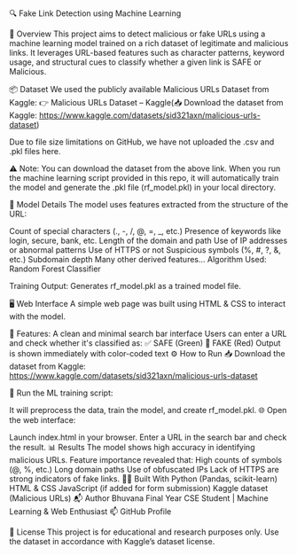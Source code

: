 🔍 Fake Link Detection using Machine Learning

📄 Overview
This project aims to detect malicious or fake URLs using a machine learning model trained 
on a rich dataset of legitimate and malicious links. It leverages URL-based features such as 
character patterns, keyword usage, and structural cues to classify whether a given link is SAFE or Malicious.

📦 Dataset
We used the publicly available Malicious URLs Dataset from Kaggle: 👉 Malicious URLs Dataset – Kaggle(📥 Download the dataset from Kaggle: https://www.kaggle.com/datasets/sid321axn/malicious-urls-dataset)

Due to file size limitations on GitHub, we have not uploaded the .csv and .pkl files here.

⚠️ Note:
You can download the dataset from the above link.
When you run the machine learning script provided in this repo, it will automatically train the model and generate the .pkl file (rf_model.pkl) in your local directory.

🧠 Model Details
The model uses features extracted from the structure of the URL:

Count of special characters (., -, /, @, =, _, etc.)
Presence of keywords like login, secure, bank, etc.
Length of the domain and path
Use of IP addresses or abnormal patterns
Use of HTTPS or not
Suspicious symbols (%, #, ?, &, etc.)
Subdomain depth
Many other derived features...
Algorithm Used: Random Forest Classifier

Training Output: Generates rf_model.pkl as a trained model file.

🖥️ Web Interface
A simple web page was built using HTML & CSS to interact with the model.

🧩 Features:
A clean and minimal search bar interface
Users can enter a URL and check whether it's classified as:
✅ SAFE (Green)
🚫 FAKE (Red)
Output is shown immediately with color-coded text
⚙️ How to Run
📥 Download the dataset from Kaggle: https://www.kaggle.com/datasets/sid321axn/malicious-urls-dataset

🧪 Run the ML training script:

It will preprocess the data, train the model, and create rf_model.pkl.
🌐 Open the web interface:

Launch index.html in your browser.
Enter a URL in the search bar and check the result.
📊 Results
The model shows high accuracy in identifying malicious URLs.
Feature importance revealed that:
High counts of symbols (@, %, etc.)
Long domain paths
Use of obfuscated IPs
Lack of HTTPS
are strong indicators of fake links.
👨‍💻 Built With
Python (Pandas, scikit-learn)
HTML & CSS
JavaScript (if added for form submission)
Kaggle dataset (Malicious URLs)
📬 Author
Bhuvana
Final Year CSE Student | Machine Learning & Web Enthusiast
📫 GitHub Profile

📜 License
This project is for educational and research purposes only. Use the dataset in accordance with Kaggle’s dataset license.
